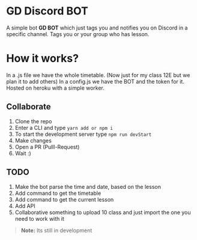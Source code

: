 # GD Discord BOT
A simple bot **GD BOT** which just tags you and notifies you on Discord in a specific channel.
Tags you or your group who has lesson.

# How it works?
In a .js file we have the whole timetable. (Now just for my class 12E but we plan it to add others)
In a config.js we have the BOT and the token for it.
Hosted on heroku with a simple worker.

## Collaborate
1. Clone the repo
2. Enter a CLI and type ``` yarn add or npm i ```
3. To start the development server type ``` npm run devStart ```
4. Make changes
5. Open a PR (Pulll-Request)
6. Wait :)

## TODO
1. Make the bot parse the time and date, based on the lesson
2. Add command to get the timetable
3. Add command to get the current lesson
4. Add API
5. Collaborative something to upload 10 class and just import the one you need to work with it

> **Note:** Its still in development
